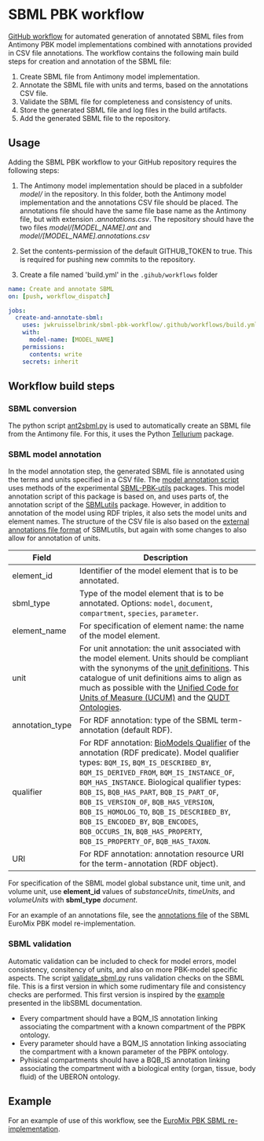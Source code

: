 # SBML PBK workflow

[GitHub workflow](https://docs.github.com/en/actions/using-workflows) for automated generation of annotated SBML files from Antimony PBK model implementations combined with annotations provided in CSV file annotations. The workflow contains the following main build steps for creation and annotation of the SBML file:

1. Create SBML file from Antimony model implementation.
2. Annotate the SBML file with units and terms, based on the annotations CSV file.
3. Validate the SBML file for completeness and consistency of units.
4. Store the generated SBML file and log files in the build artifacts.
5. Add the generated SBML file to the repository.

## Usage

Adding the SBML PBK workflow to your GitHub repository requires the following steps:

1. The Antimony model implementation should be placed in a subfolder *model/* in the repository. In this folder, both the Antimony model implementation and the annotations CSV file should be placed. The annotations file should have the same file base name as the Antimony file, but with extension *.annotations.csv*. The repository should have the two files *model/[MODEL_NAME].ant* and *model/[MODEL_NAME].annotations.csv*

2. Set the contents-permission of the default GITHUB_TOKEN to true. This is required for pushing new commits to the repository.

3. Create a file named 'build.yml' in the `.gihub/workflows` folder 

```yaml
name: Create and annotate SBML
on: [push, workflow_dispatch]

jobs:
  create-and-annotate-sbml:
    uses: jwkruisselbrink/sbml-pbk-workflow/.github/workflows/build.yml@v2
    with:
      model-name: [MODEL_NAME]
    permissions:
      contents: write
    secrets: inherit
```

## Workflow build steps

### SBML conversion

The python script [ant2sbml.py](src/ant2sbml.py) is used to automatically create an SBML file from the Antimony file. For this, it uses the Python [Tellurium](https://tellurium.analogmachine.org/) package.

### SBML model annotation

In the model annotation step, the generated SBML file is annotated using the terms and units specified in a CSV file. The [model annotation script](src/annotate_sbml.py) uses methods of the experimental [SBML-PBK-utils](https://github.com/jwkruisselbrink/sbml-pbk-utils) packages. This model annotation script of this package is based on, and uses parts of, the annotation script of the [SBMLutils](https://sbmlutils.readthedocs.io/en/latest/notebooks/sbml_annotator.html#Annotate-existing-model) package. However, in addition to annotation of the model using RDF triples, it also sets the model units and element names. The structure of the CSV file is also based on the [external annotations file format](https://sbmlutils.readthedocs.io/en/latest/notebooks/sbml_annotator.html#Annotate-existing-model) of SBMLutils, but again with some changes to also allow for annotation of units.

| Field           | Description                                              |
|-----------------|----------------------------------------------------------|
| element_id      | Identifier of the model element that is to be annotated. |
| sbml_type       | Type of the model element that is to be annotated. Options: `model`, `document`, `compartment`, `species`, `parameter`. |
| element_name    | For specification of element name: the name of the model element. |
| unit            | For unit annotation: the unit associated with the model element. Units should be compliant with the synonyms of the [unit definitions](https://github.com/jwkruisselbrink/sbml-pbk-utils/blob/main/sbmlpbkutils/unit_definitions.py). This catalogue of unit definitions aims to align as much as possible with the [Unified Code for Units of Measure (UCUM)](https://ucum.org/) and the [QUDT Ontologies](https://qudt.org/). |
| annotation_type | For RDF annotation: type of the SBML term-annotation (default RDF). |
| qualifier       | For RDF annotation: [BioModels Qualifier](https://github.com/combine-org/combine-specifications/blob/main/specifications/qualifiers-1.1.md#model-qualifiers) of the annotation (RDF predicate). Model qualifier types: `BQM_IS`, `BQM_IS_DESCRIBED_BY`, `BQM_IS_DERIVED_FROM`, `BQM_IS_INSTANCE_OF`, `BQM_HAS_INSTANCE`. Biological qualifier types: `BQB_IS`, `BQB_HAS_PART`, `BQB_IS_PART_OF`, `BQB_IS_VERSION_OF`, `BQB_HAS_VERSION`, `BQB_IS_HOMOLOG_TO`, `BQB_IS_DESCRIBED_BY`, `BQB_IS_ENCODED_BY`, `BQB_ENCODES`, `BQB_OCCURS_IN`, `BQB_HAS_PROPERTY`, `BQB_IS_PROPERTY_OF`, `BQB_HAS_TAXON`. |
| URI             | For RDF annotation: annotation resource URI for the term-annotation (RDF object). |

For specification of the SBML model global substance unit, time unit, and volume unit, use **element_id** values of *substanceUnits*, *timeUnits*, and *volumeUnits* with **sbml_type** *document*.

For an example of an annotations file, see the [annotations file](https://github.com/rivm-syso/euromix-to-sbml/blob/main/model/euromix.annotations.csv) of the SBML EuroMix PBK model re-implementation.

### SBML validation

Automatic validation can be included to check for model errors, model consistency, consitency of units, and also on more PBK-model specific aspects. The script [validate_sbml.py](src/validate_sbml.py) runs validation checks on the SBML file. This is a first version in which some rudimentary file and consistency checks are performed. This first version is inspired by the [example](https://synonym.caltech.edu/software/libsbml/5.18.0/docs/formatted/python-api/validate_s_b_m_l_8py-example.html) presented in the libSBML documentation.

- Every compartment should have a BQM_IS annotation linking associating the compartment with a known compartment of the PBPK ontology.
- Every parameter should have a BQM_IS annotation linking associating the compartment with a known parameter of the PBPK ontology.
- Pyhisical compartments should have a BQB_IS annotation linking associating the compartment with a biological entity (organ, tissue, body fluid) of the UBERON ontology.

## Example

For an example of use of this workflow, see the [EuroMix PBK SBML re-implementation](https://github.com/rivm-syso/euromix-to-sbml).
